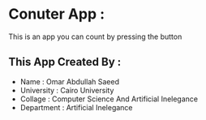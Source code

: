 # Conuter App : 

This is an app you can count by pressing the button

## This App Created By :
* Name : Omar Abdullah Saeed 
* University : Cairo University
* Collage : Computer Science And Artificial Inelegance
* Department : Artificial Inelegance 
